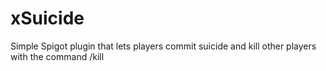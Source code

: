 # xSuicide
Simple Spigot plugin that lets players commit suicide and kill other players with the command /kill
